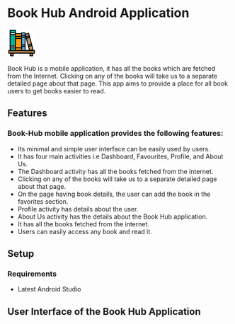 # Book Hub Android Application

![Book Hub Logo](/drawable-hdpi/book_hub_logo.png "Book Hub Logo")

Book Hub is a mobile application, it has all the books which are fetched from the Internet.
Clicking on any of the books will take us to a separate detailed page about that page. 
This app aims to provide a place for all book users to get books easier to read.

## Features

### Book-Hub mobile application provides the following features:

- Its minimal and simple user interface can be easily used by users.
- It has four main activities i.e Dashboard, Favourites, Profile, and About Us.
- The Dashboard activity has all the books fetched from the internet.
- Clicking on any of the books will take us to a separate detailed page about that page.
- On the page having book details, the user can add the book in the favorites section.
- Profile activity has details about the user.
- About Us activity has the details about the Book Hub application.
- It has all the books fetched from the internet.
- Users can easily access any book and read it.

## Setup

### Requirements
- Latest Android Studio

## User Interface of the Book Hub Application
